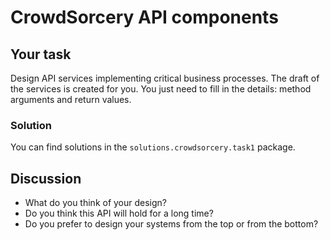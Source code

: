 # CrowdSorcery API components

## Your task
Design API services implementing critical business processes. The draft of the services is created for you. You just need to fill in the details: method arguments and return values.

### Solution
You can find solutions in the `solutions.crowdsorcery.task1` package.

## Discussion
- What do you think of your design?
- Do you think this API will hold for a long time?
- Do you prefer to design your systems from the top or from the bottom?